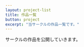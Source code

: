 ```yaml
---
layout: project-list
title: 作品一覧
button: project
excerpt: "当サークルの作品一覧です。"
---
```


サークルの作品を公開していきます。
